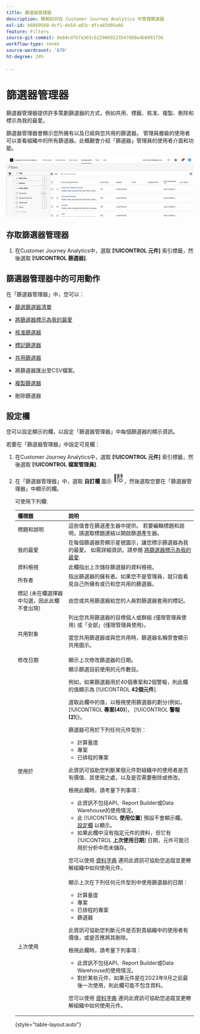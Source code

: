 ```yaml
---
title: 篩選器管理器
description: 瞭解如何在 Customer Journey Analytics 中管理篩選器
exl-id: b8869560-0cf1-4e5d-a03c-dfca85d05e66
feature: Filters
source-git-commit: 8e04cdf67a365cb229660223547d60a4b8991f36
workflow-type: tm+mt
source-wordcount: '670'
ht-degree: 24%

---
```


# 篩選器管理器

篩選器管理器提供許多策劃篩選器的方式，例如共用、標籤、核准、複製、刪除和標示為我的最愛。

篩選器管理器會顯示您所擁有以及已經與您共用的篩選器。 管理員層級的使用者可以查看組織中的所有篩選器。此概觀會介紹「篩選器」管理員的使用者介面和功能。

![](assets/filter-manager-ui.png)

## 存取篩選器管理器

1. 在Customer Journey Analytics中，選取 **[!UICONTROL 元件]** 索引標籤，然後選取 **[!UICONTROL 篩選器]**.

## 篩選器管理器中的可用動作

在「篩選器管理器」中，您可以：

* [篩選篩選器清單](/help/components/filters/filters-filter.md)

* [將篩選器標示為我的最愛](/help/components/filters/filters-favorite.md)

* [核准篩選器](/help/components/filters/filters-approve.md)

* [標記篩選器](/help/components/filters/filters-tag.md)

* [共用篩選器](/help/components/filters/filters-share.md)

* 將篩選器匯出至CSV檔案。

* [複製篩選器](/help/components/filters/filters-copy.md)

* 刪除篩選器

## 設定欄

您可以設定顯示的欄，以設定「篩選器管理器」中每個篩選器的顯示資訊。

若要在「篩選器管理器」中設定可見欄：

1. 在Customer Journey Analytics中，選取 **[!UICONTROL 元件]** 索引標籤，然後選取 **[!UICONTROL 檔案管理員]**.

1. 在「篩選器管理器」中，選取 **自訂欄** 圖示 ![自訂欄圖示](assets/customize-columns-icon.png)，然後選取您要在「篩選器管理器」中顯示的欄。

   可使用下列欄:

   | 欄標題 | 說明 |
   |---|---|
   | 標題和說明 | 這些值會在篩選產生器中提供。 若要編輯標題和說明，請選取標題連結以開啟篩選產生器。 |
   | 我的最愛 | 在每個篩選器旁顯示星號圖示，讓您標示篩選器為我的最愛。 如需詳細資訊，請參閱 [將篩選器標示為我的最愛](/help/components/filters/filters-favorite.md). |
   | 資料檢視 | 此欄指出上次儲存篩選器的資料檢視。 |
   | 所有者 | 指出篩選器的擁有者。如果您不是管理員，就只能看見自己所擁有或已和您共用的篩選器。 |
   | 標記 (未在欄選擇器中勾選，因此此欄不會出現) | 由您或共用篩選器給您的人員對篩選器套用的標記。 |
   | 共用對象 | 列出您共用篩選器的目標個人或群組 (僅限管理員使用) 或「全部」(僅限管理員使用)。 <p>當您共用篩選器或與您共用時，篩選器名稱旁會顯示共用圖示。</p> |
   | 修改日期 | 顯示上次修改篩選器的日期。 |
   | 使用於 | 顯示篩選目前使用的元件數目。 <p>例如，如果篩選器用於40個專案和2個警報，則此欄的值顯示為 [!UICONTROL **42個元件**].</p> <p>選取此欄中的值，以檢視使用篩選器的劃分(例如， [!UICONTROL **專案(40)**]， [!UICONTROL **警報(2)**])。</p><p>篩選器可用於下列任何元件型別：</p> <ul><li>計算量度</li><li>專案</li><li>已排程的專案</li></ul><p>此資訊可協助您判斷某個元件對組織中的使用者是否有價值、其使用之處，以及是否需要刪除或修改。</p><p>檢視此欄時，請考量下列事項：</p><ul><li>此資訊不包括API、Report Builder或Data Warehouse的使用情況。</li><li>此 [!UICONTROL **使用位置**] 預設不會顯示欄。 [設定欄](#configure-columns) 以顯示。</li><li>如果此欄中沒有指定元件的資料，但它有 [!UICONTROL **上次使用日期**] 日期，元件可能已用於分析中而未儲存。</li></ul><p>您可以使用 [資料字典](/help/components/data-dictionary/data-dictionary-overview.md) 連同此資訊可協助您追蹤並更瞭解組織中如何使用元件。</p> |
   | 上次使用 | 顯示上次在下列任何元件型別中使用篩選器的日期： <ul><li>計算量度</li><li>專案</li><li>已排程的專案</li><li>篩選器</li></ul> <p>此資訊可協助您判斷元件是否對貴組織中的使用者有價值，或是否應將其刪除。</p><p>檢視此欄時，請考量下列事項：</p><ul><li>此資訊不包括API、Report Builder或Data Warehouse的使用情況。</li><li>對於某些元件，如果元件是在2023年9月之前最後一次使用，則此欄可能不包含資料。</li></ul><p>您可以使用 [資料字典](/help/components/data-dictionary/data-dictionary-overview.md) 連同此資訊可協助您追蹤並更瞭解組織中如何使用元件。 |

   {style="table-layout:auto"}
